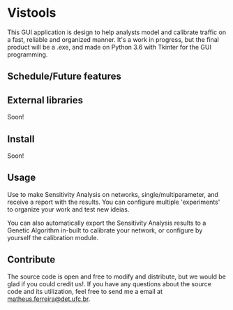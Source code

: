 # Vistools

This GUI application is design to help analysts model and calibrate traffic on a fast, reliable and organized manner.
It's a work in progress, but the final product will be a .exe, and made on Python 3.6 with Tkinter for the GUI programming.

## Schedule/Future features



## External libraries

Soon!

## Install

Soon!

## Usage

Use to make Sensitivity Analysis on networks, single/multiparameter, and receive a report with the results. You can configure multiple 'experiments' to organize your work and test new ideias.

You can also automatically export the Sensitivity Analysis results to a Genetic Algorithm in-built to calibrate your network, or configure by yourself the calibration module.

## Contribute

The source code is open and free to modify and distribute, but we would be glad if you could credit us!. If you have any questions about the source code and its utilization, feel free to send me a email at matheus.ferreira@det.ufc.br.

